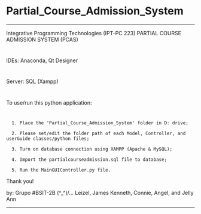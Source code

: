 # Partial_Course_Admission_System
 
*****************************************************************************************

Integrative Programming Technologies (IPT-PC 223)
PARTIAL COURSE ADMISSION SYSTEM (PCAS)
#
IDEs: Anaconda, Qt Designer
#
Server: SQL (Xampp)
#
To use/run this python application:
#
      1. Place the 'Partial_Course_Admission_System' folder in D: drive; 
      
      2. Please set/edit the folder path of each Model, Controller, and userGuide classes/python files; 
      
      3. Turn on database connection using XAMPP (Apache & MySQL); 
      
      4. Import the partialcourseadmission.sql file to database; 
      
      5. Run the MainGUIController.py file.
      

Thank you!

by: Grupo #BSIT-2B  \(^_^)/...
    Leizel, James Kenneth, Connie, Angel, and Jelly Ann

*****************************************************************************************















